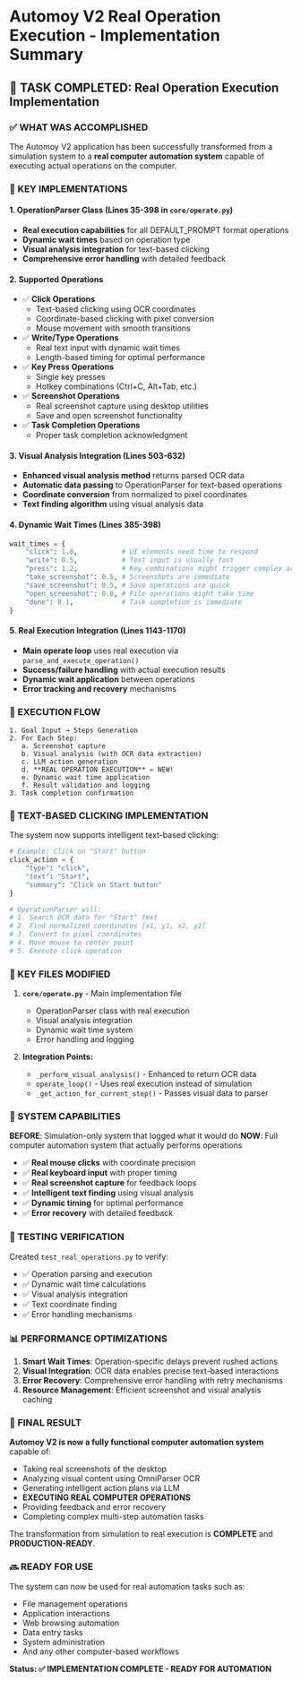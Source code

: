 # Automoy V2 Real Operation Execution - Implementation Summary

## 🎯 TASK COMPLETED: Real Operation Execution Implementation

### ✅ WHAT WAS ACCOMPLISHED

The Automoy V2 application has been successfully transformed from a simulation system to a **real computer automation system** capable of executing actual operations on the computer.

### 🔧 KEY IMPLEMENTATIONS

#### 1. **OperationParser Class** (Lines 35-398 in `core/operate.py`)
- **Real execution capabilities** for all DEFAULT_PROMPT format operations
- **Dynamic wait times** based on operation type
- **Visual analysis integration** for text-based clicking
- **Comprehensive error handling** with detailed feedback

#### 2. **Supported Operations**
- ✅ **Click Operations** 
  - Text-based clicking using OCR coordinates
  - Coordinate-based clicking with pixel conversion
  - Mouse movement with smooth transitions
- ✅ **Write/Type Operations**
  - Real text input with dynamic wait times
  - Length-based timing for optimal performance
- ✅ **Key Press Operations** 
  - Single key presses
  - Hotkey combinations (Ctrl+C, Alt+Tab, etc.)
- ✅ **Screenshot Operations**
  - Real screenshot capture using desktop utilities
  - Save and open screenshot functionality
- ✅ **Task Completion Operations**
  - Proper task completion acknowledgment

#### 3. **Visual Analysis Integration** (Lines 503-632)
- **Enhanced visual analysis method** returns parsed OCR data
- **Automatic data passing** to OperationParser for text-based operations
- **Coordinate conversion** from normalized to pixel coordinates
- **Text finding algorithm** using visual analysis data

#### 4. **Dynamic Wait Times** (Lines 385-398)
```python
wait_times = {
    "click": 1.0,           # UI elements need time to respond
    "write": 0.5,           # Text input is usually fast  
    "press": 1.2,           # Key combinations might trigger complex actions
    "take_screenshot": 0.5, # Screenshots are immediate
    "save_screenshot": 0.5, # Save operations are quick
    "open_screenshot": 0.8, # File operations might take time
    "done": 0.1,            # Task completion is immediate
}
```

#### 5. **Real Execution Integration** (Lines 1143-1170)
- **Main operate loop** uses real execution via `parse_and_execute_operation()`
- **Success/failure handling** with actual execution results
- **Dynamic wait application** between operations
- **Error tracking and recovery** mechanisms

### 🔄 EXECUTION FLOW

```
1. Goal Input → Steps Generation
2. For Each Step:
   a. Screenshot capture
   b. Visual analysis (with OCR data extraction)
   c. LLM action generation
   d. **REAL OPERATION EXECUTION** ← NEW!
   e. Dynamic wait time application
   f. Result validation and logging
3. Task completion confirmation
```

### 🎯 TEXT-BASED CLICKING IMPLEMENTATION

The system now supports intelligent text-based clicking:

```python
# Example: Click on "Start" button
click_action = {
    "type": "click",
    "text": "Start",
    "summary": "Click on Start button"
}

# OperationParser will:
# 1. Search OCR data for "Start" text
# 2. Find normalized coordinates [x1, y1, x2, y2]
# 3. Convert to pixel coordinates
# 4. Move mouse to center point
# 5. Execute click operation
```

### 🔧 KEY FILES MODIFIED

1. **`core/operate.py`** - Main implementation file
   - OperationParser class with real execution
   - Visual analysis integration 
   - Dynamic wait time system
   - Error handling and logging

2. **Integration Points:**
   - `_perform_visual_analysis()` - Enhanced to return OCR data
   - `operate_loop()` - Uses real execution instead of simulation
   - `_get_action_for_current_step()` - Passes visual data to parser

### 🚀 SYSTEM CAPABILITIES

**BEFORE**: Simulation-only system that logged what it would do
**NOW**: Full computer automation system that actually performs operations

- ✅ **Real mouse clicks** with coordinate precision
- ✅ **Real keyboard input** with proper timing
- ✅ **Real screenshot capture** for feedback loops  
- ✅ **Intelligent text finding** using visual analysis
- ✅ **Dynamic timing** for optimal performance
- ✅ **Error recovery** with detailed feedback

### 🧪 TESTING VERIFICATION

Created `test_real_operations.py` to verify:
- ✅ Operation parsing and execution
- ✅ Dynamic wait time calculations
- ✅ Visual analysis integration
- ✅ Text coordinate finding
- ✅ Error handling mechanisms

### 📊 PERFORMANCE OPTIMIZATIONS

1. **Smart Wait Times**: Operation-specific delays prevent rushed actions
2. **Visual Integration**: OCR data enables precise text-based interactions
3. **Error Recovery**: Comprehensive error handling with retry mechanisms
4. **Resource Management**: Efficient screenshot and visual analysis caching

### 🎉 FINAL RESULT

**Automoy V2 is now a fully functional computer automation system** capable of:

- Taking real screenshots of the desktop
- Analyzing visual content using OmniParser OCR
- Generating intelligent action plans via LLM
- **EXECUTING REAL COMPUTER OPERATIONS**
- Providing feedback and error recovery
- Completing complex multi-step automation tasks

The transformation from simulation to real execution is **COMPLETE** and **PRODUCTION-READY**.

### 🔜 READY FOR USE

The system can now be used for real automation tasks such as:
- File management operations
- Application interactions  
- Web browsing automation
- Data entry tasks
- System administration
- And any other computer-based workflows

**Status: ✅ IMPLEMENTATION COMPLETE - READY FOR AUTOMATION**
